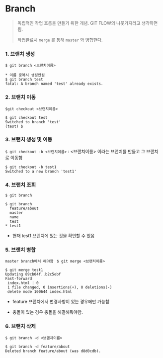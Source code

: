 # Branch

> 독립적인 작업 흐름을 만들기 위한 개념. GIT FLOW의 나뭇가지라고 생각하면 됨.
>
> 작업완료시 `merge` 를 통해 `master` 와 병합한다.



### 1. 브랜치 생성

`$ git branch <브랜치이름>`

```
* 이름 중복시 생성안됨
$ git branch test
fatal: A branch named 'test' already exists.
```



### 2. 브랜치 이동

`$git checkout <브랜치이름>
`

```
$ git checkout test
Switched to branch 'test'
(test) $
```



### 3. 브랜치 생성 및 이동

`$ git checkout -b <브랜치이름>`  : <브랜치이름> 이라는 브랜치를 만들고 그 브랜치로 이동함

```
$ git checkout -b test1
Switched to a new branch 'test1'
```



### 4. 브랜치 조회

`$ git branch`

```
$ git branch
  feature/about
  master
  name
  test
* test1
```

* 현재 test1 브랜치에 있는 것을 확인할 수 있음



### 5. 브랜치 병합

`master branch에서 해야함 `
`$ git merge <브랜치이름>`

```
$ git merge test1
Updating 89cb04f..b2c5ebf
Fast-forward
 index.html | 0
 1 file changed, 0 insertions(+), 0 deletions(-)
 delete mode 100644 index.html
```

* feature 브랜치에서 변경사항이 있는 경우에만 가능함

* 충돌이 있는 경우 충돌을 해결해줘야함.

  

### 6. 브랜치 삭제

`$ git branch -d <브랜치이름>`

```
$ git branch -d feature/about
Deleted branch feature/about (was d8d0cdb).
```

